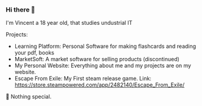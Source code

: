 ### Hi there 👋

I'm Vincent a 18 year old, that studies undustrial IT

Projects:
- Learning Platform: Personal Software for making flashcards and reading your pdf, books
- MarketSoft: A market software for selling products (discontinued)
- My Personal Website: Everything about me and my projects are on my website.
- Escape From Exile: My First steam release game. Link: https://store.steampowered.com/app/2482140/Escape_From_Exile/

🔭 Nothing special.
